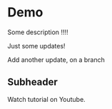 # Demo

Some description !!!!

Just some updates!

Add another update, on a branch

## Subheader

Watch tutorial on Youtube.